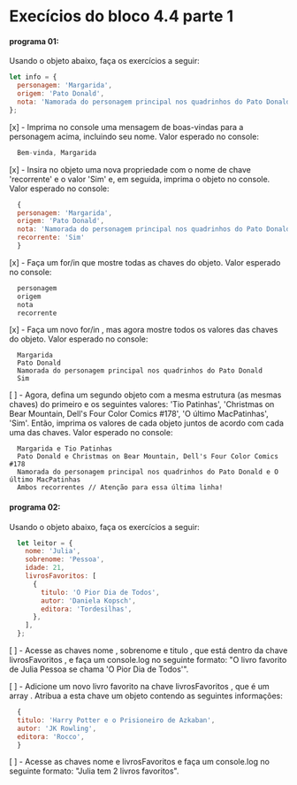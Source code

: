 # Execícios do bloco 4.4 parte 1

#### programa 01:

Usando o objeto abaixo, faça os exercícios a seguir:
```js
let info = {
  personagem: 'Margarida',
  origem: 'Pato Donald',
  nota: 'Namorada do personagem principal nos quadrinhos do Pato Donald',
};
```
  [x] - Imprima no console uma mensagem de boas-vindas para a personagem acima, incluindo seu nome. 
  Valor esperado no console:
  ```js
    Bem-vinda, Margarida
  ```

  [x] - Insira no objeto uma nova propriedade com o nome de chave 'recorrente' e o valor 'Sim' e, em 
  seguida, imprima o objeto no console. Valor esperado no console:
  ```js
    {
    personagem: 'Margarida',
    origem: 'Pato Donald',
    nota: 'Namorada do personagem principal nos quadrinhos do Pato Donald',
    recorrente: 'Sim'
    }
  ```

  [x] - Faça um for/in que mostre todas as chaves do objeto. Valor esperado no console:
  ```js
    personagem
    origem
    nota
    recorrente
  ```

  [x] - Faça um novo for/in , mas agora mostre todos os valores das chaves do objeto. Valor esperado 
  no console:
  ```
    Margarida
    Pato Donald
    Namorada do personagem principal nos quadrinhos do Pato Donald
    Sim
  ```

  [ ] - Agora, defina um segundo objeto com a mesma estrutura (as mesmas chaves) do primeiro e os 
  seguintes valores: 'Tio Patinhas', 'Christmas on Bear Mountain, Dell's Four Color Comics #178', 'O 
  último MacPatinhas', 'Sim'. Então, imprima os valores de cada objeto juntos de acordo com cada uma 
  das chaves. Valor esperado no console:
  ```
    Margarida e Tio Patinhas
    Pato Donald e Christmas on Bear Mountain, Dell's Four Color Comics #178
    Namorada do personagem principal nos quadrinhos do Pato Donald e O último MacPatinhas
    Ambos recorrentes // Atenção para essa última linha!
  ```
#### programa 02:

Usando o objeto abaixo, faça os exercícios a seguir:
```js
  let leitor = {
    nome: 'Julia',
    sobrenome: 'Pessoa',
    idade: 21,
    livrosFavoritos: [
      {
        titulo: 'O Pior Dia de Todos',
        autor: 'Daniela Kopsch',
        editora: 'Tordesilhas',
      },
    ],
  };
```
  [ ] - Acesse as chaves nome , sobrenome e titulo , que está dentro da chave livrosFavoritos , e faça 
  um console.log no seguinte formato: "O livro favorito de Julia Pessoa se chama 'O Pior Dia de 
  Todos'".

  [ ] - Adicione um novo livro favorito na chave livrosFavoritos , que é um array . Atribua a esta 
  chave um objeto contendo as seguintes informações:
  ```js
    {
    titulo: 'Harry Potter e o Prisioneiro de Azkaban',
    autor: 'JK Rowling',
    editora: 'Rocco',
    }
  ```

  [ ] - Acesse as chaves nome e livrosFavoritos e faça um console.log no seguinte formato: "Julia tem 
  2 livros favoritos".
